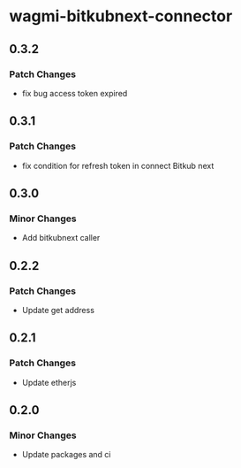 # wagmi-bitkubnext-connector

## 0.3.2

### Patch Changes

- fix bug access token expired

## 0.3.1

### Patch Changes

- fix condition for refresh token in connect Bitkub next

## 0.3.0

### Minor Changes

- Add bitkubnext caller

## 0.2.2

### Patch Changes

- Update get address

## 0.2.1

### Patch Changes

- Update etherjs

## 0.2.0

### Minor Changes

- Update packages and ci
